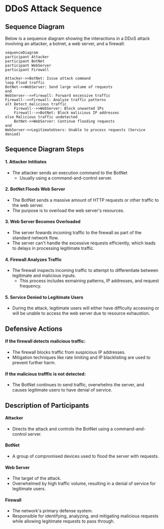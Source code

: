# DDoS Attack Sequence

## Sequence Diagram

Below is a sequence diagram showing the interactions in a DDoS attack involving an attacker, a botnet, a web server, and a firewall:

```mermaid
sequenceDiagram
participant Attacker
participant BotNet
participant WebServer
participant Firewall

Attacker->>BotNet: Issue attack command
loop Flood traffic
BotNet->>WebServer: Send large volume of requests
end
WebServer-->>Firewall: Forward excessive traffic
Firewall-->>Firewall: Analyze traffic patterns
alt Detect malicious traffic
    Firewall-->>WebServer: Block unwanted IPs
    Firewall-->>BotNet: Block malicious IP addresses
else Malicious traffic undetected
    BotNet->>WebServer: Continue flooding requests
end
WebServer->>LegitimateUsers: Unable to process requests (Service denied)
```

## Sequence Diagram Steps
#### 1. Attacker Intitiates
 * The attacker sends an execution command to the BotNet
   * Usually using a command-and-control server.

#### 2. BotNet Floods Web Server
 * The BotNet sends a massive amount of HTTP requests or other traffic to the web server.
 * The purpose is to overload the web server's resources.

#### 3. Web Server Becomes Overloaded
 * The server fowards incoming traffic to the firewall as part of the standard network flow.
 * The server can't handle the excessive requests efficiently, which leads to delays in processing legitimate traffic.

#### 4. Firewall Analyzes Traffic
 * The firewall inspects incoming traffic to attempt to differentiate between legitimate and malicious inputs.
   * This process includes exmaining patterns, IP addresses, and request frequency.

#### 5. Service Denied to Legitimate Users
 * During the attack, legitimate users will either have difficulty accessing or will be unable to access the web server due to resource exhaustion.

## Defensive Actions

#### If the firewall detects malicious traffic:
 * The firewall blocks traffic from suspicious IP addresses.
 * Mitigation techniques like rate limiting and IP blacklisting are used to prevent further harm.

#### If the malicious trafffic is not detected:
 * The BotNet continues to send traffic, overwhelms the server, and causes legitimate users to have denial of service.

## Description of Participants

#### Attacker
 * Directs the attack and controls the BotNet using a command-and-control server.

#### BotNet
 * A group of compromised devices used to flood the server with requests.

#### Web Server
 * The target of the attack.
 * Overwhelmed by high traffic volume, resulting in a denial of service for legitimate users.

#### Firewall
 * The network's primary defense system.
 * Responsible for identifying, analyzing, and mitigating malicious requests while allowing legitimate requests to pass through.
